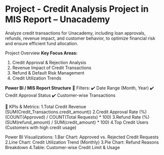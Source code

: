 # Project - Credit Analysis Project in MIS Report – Unacademy
Analyze credit transactions for Unacademy, including loan approvals, refunds, revenue impact, and customer behavior, to optimize financial risk and ensure efficient fund allocation.

Project Overview
**Key Focus Areas:**
1. Credit Approval & Rejection Analysis
2. Revenue Impact of Credit Transactions
3. Refund & Default Risk Management
4. Credit Utilization Trends

**Power BI / MIS Report Structure**
🔹 Filters:
✔️ Date Range (Month, Year)
✔️ Credit Approval Status
✔️ Customer-wise Transactions

🔹 KPIs & Metrics:
1.Total Credit Revenue (SUM(Credit_Transactions.credit_amount))
2.Credit Approval Rate (%) (COUNT(Approved) / COUNT(Total Requests) * 100)
3.Refund Rate (%) (SUM(refund_amount) / SUM(credit_amount) * 100)
4.Top Credit Users (Customers with high credit usage)

Power BI Visualizations:
1.Bar Chart: Approved vs. Rejected Credit Requests
2.Line Chart: Credit Utilization Trend (Monthly)
3.Pie Chart: Refund Reasons Breakdown
4.Table: Customer-wise Credit Limit & Usage
